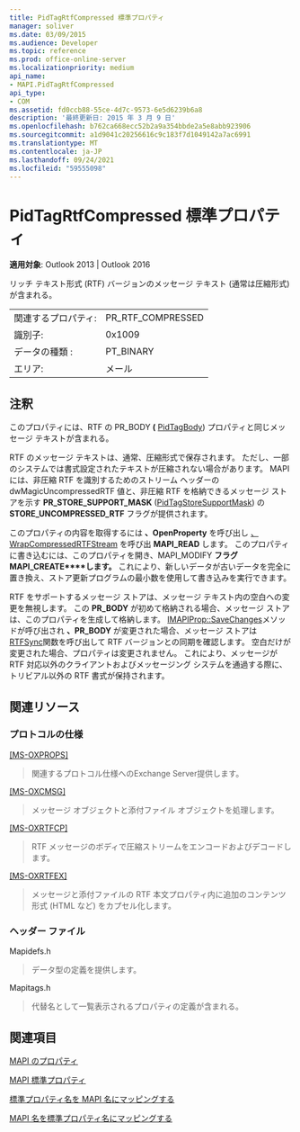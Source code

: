 ```yaml
---
title: PidTagRtfCompressed 標準プロパティ
manager: soliver
ms.date: 03/09/2015
ms.audience: Developer
ms.topic: reference
ms.prod: office-online-server
ms.localizationpriority: medium
api_name:
- MAPI.PidTagRtfCompressed
api_type:
- COM
ms.assetid: fd0ccb88-55ce-4d7c-9573-6e5d6239b6a8
description: '最終更新日: 2015 年 3 月 9 日'
ms.openlocfilehash: b762ca668ecc52b2a9a354bbde2a5e8abb923906
ms.sourcegitcommit: a1d9041c20256616c9c183f7d1049142a7ac6991
ms.translationtype: MT
ms.contentlocale: ja-JP
ms.lasthandoff: 09/24/2021
ms.locfileid: "59555098"
---
```

# <a name="pidtagrtfcompressed-canonical-property"></a>PidTagRtfCompressed 標準プロパティ

  
  
**適用対象**: Outlook 2013 | Outlook 2016 
  
リッチ テキスト形式 (RTF) バージョンのメッセージ テキスト (通常は圧縮形式) が含まれる。 
  
|||
|:-----|:-----|
|関連するプロパティ:  <br/> |PR_RTF_COMPRESSED  <br/> |
|識別子:  <br/> |0x1009  <br/> |
|データの種類 :   <br/> |PT_BINARY  <br/> |
|エリア:  <br/> |メール  <br/> |
   
## <a name="remarks"></a>注釈

このプロパティには、RTF の PR_BODY **(** [PidTagBody](pidtagbody-canonical-property.md)) プロパティと同じメッセージ テキストが含まれる。 
  
RTF のメッセージ テキストは、通常、圧縮形式で保存されます。 ただし、一部のシステムでは書式設定されたテキストが圧縮されない場合があります。 MAPI には、非圧縮 RTF を識別するためのストリーム ヘッダーの dwMagicUncompressedRTF 値と、非圧縮 RTF を格納できるメッセージ ストアを示す **PR_STORE_SUPPORT_MASK** ([PidTagStoreSupportMask](pidtagstoresupportmask-canonical-property.md)) の **STORE_UNCOMPRESSED_RTF** フラグが提供されます。 
  
このプロパティの内容を取得するには **、OpenProperty** を呼び出し [、WrapCompressedRTFStream](wrapcompressedrtfstream.md) を呼び出 **MAPI_READ** します。 このプロパティに書き込むには、このプロパティを開き、MAPI_MODIFY **フラグMAPI_CREATE****します。** これにより、新しいデータが古いデータを完全に置き換え、ストア更新プログラムの最小数を使用して書き込みを実行できます。 
  
RTF をサポートするメッセージ ストアは、メッセージ テキスト内の空白への変更を無視します。 この **PR_BODY** が初めて格納される場合、メッセージ ストアは、このプロパティを生成して格納します。 [IMAPIProp::SaveChanges](imapiprop-savechanges.md)メソッドが呼び出され **、PR_BODY** が変更された場合、メッセージ ストアは [RTFSync](rtfsync.md)関数を呼び出して RTF バージョンとの同期を確認します。 空白だけが変更された場合、プロパティは変更されません。 これにより、メッセージが RTF 対応以外のクライアントおよびメッセージング システムを通過する際に、トリビアル以外の RTF 書式が保持されます。 
  
## <a name="related-resources"></a>関連リソース

### <a name="protocol-specifications"></a>プロトコルの仕様

[[MS-OXPROPS]](https://msdn.microsoft.com/library/f6ab1613-aefe-447d-a49c-18217230b148%28Office.15%29.aspx)
  
> 関連するプロトコル仕様へのExchange Server提供します。
    
[[MS-OXCMSG]](https://msdn.microsoft.com/library/7fd7ec40-deec-4c06-9493-1bc06b349682%28Office.15%29.aspx)
  
> メッセージ オブジェクトと添付ファイル オブジェクトを処理します。
    
[[MS-OXRTFCP]](https://msdn.microsoft.com/library/65dfe2df-1b69-43fc-8ebd-21819a7463fb%28Office.15%29.aspx)
  
> RTF メッセージのボディで圧縮ストリームをエンコードおよびデコードします。
    
[[MS-OXRTFEX]](https://msdn.microsoft.com/library/411d0d58-49f7-496c-b8c3-5859b045f6cf%28Office.15%29.aspx)
  
> メッセージと添付ファイルの RTF 本文プロパティ内に追加のコンテンツ形式 (HTML など) をカプセル化します。
    
### <a name="header-files"></a>ヘッダー ファイル

Mapidefs.h
  
> データ型の定義を提供します。
    
Mapitags.h
  
> 代替名として一覧表示されるプロパティの定義が含まれる。
    
## <a name="see-also"></a>関連項目



[MAPI のプロパティ](mapi-properties.md)
  
[MAPI 標準プロパティ](mapi-canonical-properties.md)
  
[標準プロパティ名を MAPI 名にマッピングする](mapping-canonical-property-names-to-mapi-names.md)
  
[MAPI 名を標準プロパティ名にマッピングする](mapping-mapi-names-to-canonical-property-names.md)

